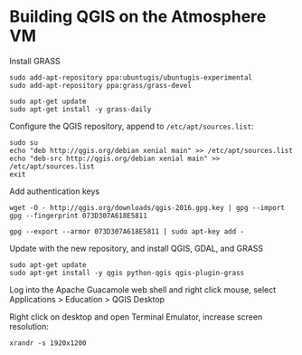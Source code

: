 # Building QGIS on the Atmosphere VM

Install GRASS

```
sudo add-apt-repository ppa:ubuntugis/ubuntugis-experimental
sudo add-apt-repository ppa:grass/grass-devel
```

```
sudo apt-get update
sudo apt-get install -y grass-daily
```

Configure the QGIS repository, append to `/etc/apt/sources.list`:

```
sudo su
echo "deb http://qgis.org/debian xenial main" >> /etc/apt/sources.list
echo "deb-src http://qgis.org/debian xenial main" >> /etc/apt/sources.list
exit
```

Add authentication keys

```
wget -O - http://qgis.org/downloads/qgis-2016.gpg.key | gpg --import
gpg --fingerprint 073D307A618E5811

gpg --export --armor 073D307A618E5811 | sudo apt-key add -
```

Update with the new repository, and install QGIS, GDAL, and GRASS

```
sudo apt-get update
sudo apt-get install -y qgis python-qgis qgis-plugin-grass
```

Log into the Apache Guacamole web shell and right click mouse, select Applications > Education > QGIS Desktop

Right click on desktop and open Terminal Emulator, increase screen resolution:

```
xrandr -s 1920x1200
```
